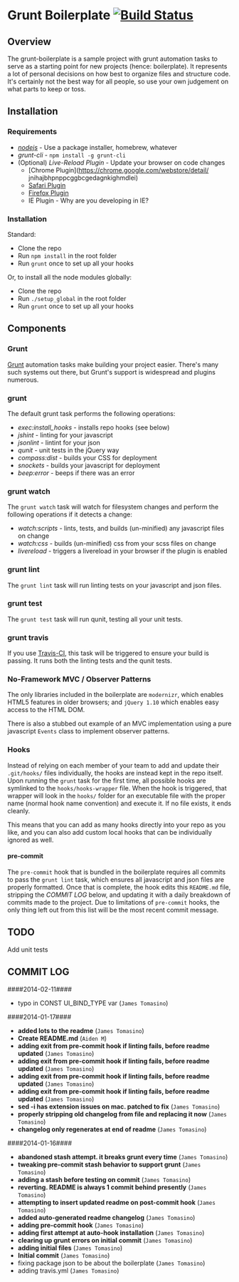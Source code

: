 # Grunt Boilerplate [![Build Status](https://travis-ci.org/jamestomasino/grunt-boilerplate.png?branch=master)](https://travis-ci.org/jamestomasino/grunt-boilerplate)

## Overview ##

The grunt-boilerplate is a sample project with grunt automation tasks to serve as a starting point for new projects (hence: boilerplate). It represents a lot of personal decisions on how best to organize files and structure code. It's certainly not the best way for all people, so use your own judgement on what parts to keep or toss.

## Installation ##

### Requirements ###

- *[nodejs](http://nodejs.org/)* - Use a package installer, homebrew, whatever
- *grunt-cli* - `npm install -g grunt-cli`
- (Optional) *Live-Reload Plugin* - Update your browser on code changes
	- [Chrome Plugin](https://chrome.google.com/webstore/detail/	jnihajbhpnppcggbcgedagnkighmdlei)
	- [Safari Plugin](https://github.com/downloads/mockko/livereload/LiveReload-1.6.2.safariextz)
	- [Firefox Plugin](https://addons.mozilla.org/firefox/addon/livereload/)
	- IE Plugin - Why are you developing in IE?

### Installation ###

Standard:

- Clone the repo
- Run `npm install` in the root folder
- Run `grunt` once to set up all your hooks

Or, to install all the node modules globally:

- Clone the repo
- Run `./setup_global` in the root folder
- Run `grunt` once to set up all your hooks

## Components ##

### Grunt ###

[Grunt](http://gruntjs.com/) automation tasks make building your project easier. There's many such systems out there, but Grunt's support is widespread and plugins numerous.

### grunt ###

The default grunt task performs the following operations:

- *exec:install_hooks* - installs repo hooks (see below)
- *jshint* - linting for your javascript
- *jsonlint* - lintint for your json
- *qunit* - unit tests in the jQuery way
- *compass:dist* - builds your CSS for deployment
- *snockets* - builds your javascript for deployment
- *beep:error* - beeps if there was an error

### grunt watch ###

The `grunt watch` task will watch for filesystem changes and perform the following operations if it detects a change:

- *watch:scripts* - lints, tests, and builds (un-minified) any javascript files on change
- *watch:css* - builds (un-minified) css from your scss files on change
- *livereload* - triggers a livereload in your browser if the plugin is enabled

### grunt lint ###

The `grunt lint` task will run linting tests on your javascript and json files.

### grunt test ###

The `grunt test` task will run qunit, testing all your unit tests.
 
### grunt travis ###

If you use [Travis-CI](http://travis-ci.com), this task will be triggered to ensure your build is passing. It runs both the linting tests and the qunit tests.

### No-Framework MVC / Observer Patterns ###

The only libraries included in the boilerplate are `modernizr`, which enables HTML5 features in older browsers; and `jQuery 1.10` which enables easy access to the HTML DOM.

There is also a stubbed out example of an MVC implementation using a pure javascript `Events` class to implement observer patterns.

### Hooks ###

Instead of relying on each member of your team to add and update their `.git/hooks/` files individually, the hooks are instead kept in the repo itself. Upon running the `grunt` task for the first time, all possible hooks are symlinked to the `hooks/hooks-wrapper` file. When the hook is triggered, that wrapper will look in the `hooks/` folder for an executable file with the proper name (normal hook name convention) and execute it. If no file exists, it ends cleanly.

This means that you can add as many hooks directly into your repo as you like, and you can also add custom local hooks that can be individually ignored as well.

#### pre-commit ###

The `pre-commit` hook that is bundled in the boilerplate requires all commits to pass the `grunt lint` task, which ensures all javascript and json files are properly formatted. Once that is complete, the hook edits this `README.md` file, stripping the _COMMIT LOG_ below, and updating it with a daily breakdown of commits made to the project. Due to limitations of `pre-commit` hooks, the only thing left out from this list will be the most recent commit message.

## TODO ##
Add unit tests

## COMMIT LOG ##

####2014-02-11####

 * typo in CONST UI_BIND_TYPE var (`James Tomasino`)

####2014-01-17####

 * __added lots to the readme__ (`James Tomasino`)
 * __Create README.md__ (`Aiden M`)
 * __adding exit from pre-commit hook if linting fails, before readme updated__ (`James Tomasino`)
 * __adding exit from pre-commit hook if linting fails, before readme updated__ (`James Tomasino`)
 * __adding exit from pre-commit hook if linting fails, before readme updated__ (`James Tomasino`)
 * __adding exit from pre-commit hook if linting fails, before readme updated__ (`James Tomasino`)
 * __sed -i has extension issues on mac. patched to fix__ (`James Tomasino`)
 * __properly stripping old changelog from file and replacing it now__ (`James Tomasino`)
 * __changelog only regenerates at end of readme__ (`James Tomasino`)

####2014-01-16####

 * __abandoned stash attempt. it breaks grunt every time__ (`James Tomasino`)
 * __tweaking pre-commit stash behavior to support grunt__ (`James Tomasino`)
 * __adding a stash before testing on commit__ (`James Tomasino`)
 * __reverting. README is always 1 commit behind presently__ (`James Tomasino`)
 * __attempting to insert updated readme on post-commit hook__ (`James Tomasino`)
 * __added auto-generated readme changelog__ (`James Tomasino`)
 * __adding pre-commit hook__ (`James Tomasino`)
 * __adding first attempt at auto-hook installation__ (`James Tomasino`)
 * __clearing up grunt errors on initial commit__ (`James Tomasino`)
 * __adding initial files__ (`James Tomasino`)
 * __Initial commit__ (`James Tomasino`)
 * fixing package json to be about the boilerplate (`James Tomasino`)
 * adding travis.yml (`James Tomasino`)
